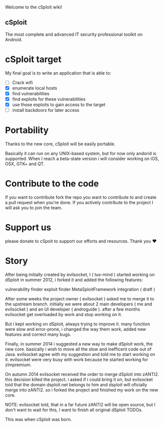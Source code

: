 Welcome to the cSploit wiki!

## **cSploit**
The most complete and advanced IT security professional toolkit on Android.

# **cSploit target**
My final goal is to write an application that is able to:

- [ ] Crack wifi
- [x] enumerate local hosts
- [x] find vulnerabilities
- [x] find exploits for these vulnerabilities
- [x] use those exploits to gain access to the target
- [ ] install backdoors for later access

# **Portability**
Thanks to the new core, cSploit will be easily portable.

Basically it can run on any UNIX-based system, but for now only andorid is supported. When I reach a beta-state version i will consider working on iOS, OSX, GTK+ and QT.

# **Contribute to the code**
If you want to contribute fork the repo you want to contribute to and create a pull request when you're done. If you actively contribute to the project I will ask you to join the team.

# **Support us**
please donate to cSpoit to support our efforts and resources. Thank you :heart:

# **Story**
After being initially created by evilsocket, I ( tux-mind ) started working on dSploit in summer 2012, i forked it and added the following features:

vulnerability finder
exploit finder
MetaSploitFramework integration ( draft )

After some weeks the project owner ( evilsocket ) asked me to merge it to the upstream branch. initially we were about 2 main developers ( me and evilsocket ) and an UI developer ( androguide ). after a few months evilsocket get overloaded by work and stop working on it.

But i kept working on dSploit, always trying to improve it. many function were slow and error-prone, i changed the way them work, added new features and correct many bugs.

Finally, in summer 2014 i suggested a new way to make dSploit work, the new core. basically i wish to move all the slow and inefficent code out of Java. evilsocket agree with my suggestion and told me to start working on it. evilsocket were very busy with work because he started working for zImpremium.

On autumn 2014 evilsocket received the order to merge dSploit into zANTI2. this decision killed the project. i asked if i could bring it on, but evilsocket told that the domain dsploit.net belongs to him and dsploit will oficially merge into zANTI2. so i forked the project and finished my work on the new core.

NOTE: evilsocket told, that in a far future zANTI2 will be open source, but I don't want to wait for this, I want to finish all original dSploit TODOs.

This was when cSploit was born.